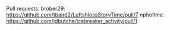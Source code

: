Pull requests:
brober29: https://github.com/tbaird2/LuftshlossStoryTime/pull/7
npholtma: https://github.com/jdbutche/icebreaker_activity/pull/1